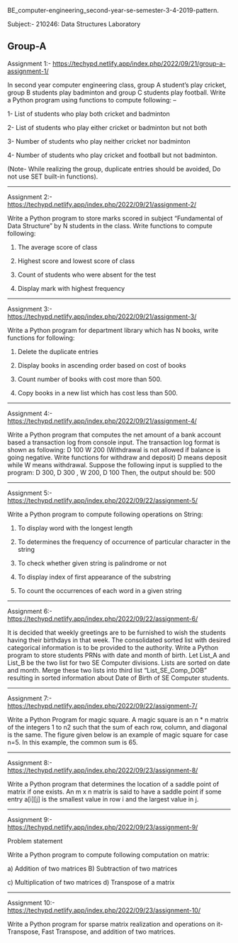 BE_computer-engineering_second-year-se-semester-3-4-2019-pattern.

Subject:- 210246: Data Structures Laboratory

Group-A
-----------------------------------------------------------------------------------------------------------------------------------------------------------------------
Assignment 1:- https://techypd.netlify.app/index.php/2022/09/21/group-a-assignment-1/

In second year computer engineering class, group A student’s play cricket, group B students play badminton and group C students play football. Write a Python program using functions to compute following: –

1- List of students who play both cricket and badminton

2- List of students who play either cricket or badminton but not both

3- Number of students who play neither cricket nor badminton

4- Number of students who play cricket and football but not badminton.

(Note- While realizing the group, duplicate entries should be avoided, Do not use SET built-in functions).

-----------------------------------------------------------------------------------------------------------------------------------------------------------------------
Assignment 2:- https://techypd.netlify.app/index.php/2022/09/21/assignment-2/

Write a Python program to store marks scored in subject “Fundamental of Data Structure” by N students in the class. Write functions to compute following:

1. The average score of class

2. Highest score and lowest score of class

3. Count of students who were absent for the test

4. Display mark with highest frequency
-----------------------------------------------------------------------------------------------------------------------------------------------------------------------
Assignment 3:- https://techypd.netlify.app/index.php/2022/09/21/assignment-3/

Write a Python program for department library which has N books, write functions for following:

1. Delete the duplicate entries

2. Display books in ascending order based on cost of books

3. Count number of books with cost more than 500.

4. Copy books in a new list which has cost less than 500.
-----------------------------------------------------------------------------------------------------------------------------------------------------------------------
Assignment 4:- https://techypd.netlify.app/index.php/2022/09/21/assignment-4/

Write a Python program that computes the net amount of a bank account based a transaction log from console input. The transaction log format is shown as following: D 100 W 200 (Withdrawal is not allowed if balance is going negative. Write functions for withdraw and deposit) D means deposit while W means withdrawal. Suppose the following input is supplied to the program: D 300, D 300 , W 200, D 100 Then, the output should be: 500

-----------------------------------------------------------------------------------------------------------------------------------------------------------------------
Assignment 5:- https://techypd.netlify.app/index.php/2022/09/22/assignment-5/

Write a Python program to compute following operations on String:

1. To display word with the longest length

2. To determines the frequency of occurrence of particular character in the string

3. To check whether given string is palindrome or not

4. To display index of first appearance of the substring

5. To count the occurrences of each word in a given string
-----------------------------------------------------------------------------------------------------------------------------------------------------------------------
Assignment 6:- https://techypd.netlify.app/index.php/2022/09/22/assignment-6/

It is decided that weekly greetings are to be furnished to wish the students having their birthdays in that week. The consolidated sorted list with desired categorical information is to be provided to the authority. Write a Python program to store students PRNs with date and month of birth. Let List_A and List_B be the two list for two SE Computer divisions. Lists are sorted on date and month. Merge these two lists into third list “List_SE_Comp_DOB” resulting in sorted information about Date of Birth of SE Computer students.

-----------------------------------------------------------------------------------------------------------------------------------------------------------------------
Assignment 7:- https://techypd.netlify.app/index.php/2022/09/22/assignment-7/

Write a Python Program for magic square. A magic square is an n * n matrix of the integers 1 to n2 such that the sum of each row, column, and diagonal is the same. The figure given below is an example of magic square for case n=5. In this example, the common sum is 65.

-----------------------------------------------------------------------------------------------------------------------------------------------------------------------
Assignment 8:- https://techypd.netlify.app/index.php/2022/09/23/assignment-8/

Write a Python program that determines the location of a saddle point of matrix if one exists. An m x n matrix is said to have a saddle point if some entry a[i][j] is the smallest value in row i and the largest value in j.

-----------------------------------------------------------------------------------------------------------------------------------------------------------------------
Assignment 9:- https://techypd.netlify.app/index.php/2022/09/23/assignment-9/

Problem statement

Write a Python program to compute following computation on matrix:

a) Addition of two matrices B) Subtraction of two matrices

c) Multiplication of two matrices d) Transpose of a matrix

-----------------------------------------------------------------------------------------------------------------------------------------------------------------------
Assignment 10:- https://techypd.netlify.app/index.php/2022/09/23/assignment-10/

Write a Python program for sparse matrix realization and operations on it- Transpose, Fast Transpose, and addition of two matrices.
